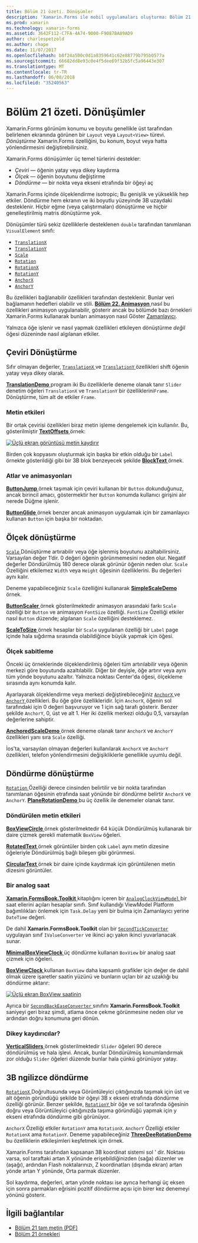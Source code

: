 ```yaml
---
title: Bölüm 21 özeti. Dönüşümler
description: 'Xamarin.Forms ile mobil uygulamaları oluşturma: Bölüm 21 özeti. Dönüşümler'
ms.prod: xamarin
ms.technology: xamarin-forms
ms.assetid: 3642F112-C7FA-4A74-9000-F9087BA89AD9
author: charlespetzold
ms.author: chape
ms.date: 11/07/2017
ms.openlocfilehash: b8f24a500c0d1a8359641c62e88779b795b0577a
ms.sourcegitcommit: 66682dd8e93c0e4f5dee69f32b5fc5a96443e307
ms.translationtype: MT
ms.contentlocale: tr-TR
ms.lasthandoff: 06/08/2018
ms.locfileid: "35240563"
---
```

# <a name="summary-of-chapter-21-transforms"></a>Bölüm 21 özeti. Dönüşümler

Xamarin.Forms görünüm konumu ve boyutu genellikle üst tarafından belirlenen ekranında görünen bir `Layout` veya `Layout<View>` türevi. *Dönüştürme* Xamarin.Forms özelliğini, bu konum, boyut veya hatta yönlendirmesini değiştirebilirsiniz.

Xamarin.Forms dönüşümler üç temel türlerini destekler:

- *Çeviri* &mdash; öğenin yatay veya dikey kaydırma
- *Ölçek* &mdash; öğenin boyutunu değiştirme
- *Döndürme* &mdash; bir nokta veya ekseni etrafında bir öğeyi aç

Xamarin.Forms içinde ölçeklendirme isotropic; Bu genişlik ve yükseklik hep etkiler. Döndürme hem ekranın ve iki boyutlu yüzeyinde 3B uzaydaki desteklenir. Hiçbir eğme (veya çalıştırmaları) dönüştürme ve hiçbir genelleştirilmiş matris dönüştürme yok.

Dönüşümler türü sekiz özelliklerle desteklenen `double` tarafından tanımlanan `VisualElement` sınıfı:

- [`TranslationX`](https://developer.xamarin.com/api/property/Xamarin.Forms.VisualElement.TranslationX/)
- [`TranslationY`](https://developer.xamarin.com/api/property/Xamarin.Forms.VisualElement.TranslationY/)
- [`Scale`](https://developer.xamarin.com/api/property/Xamarin.Forms.VisualElement.Scale/)
- [`Rotation`](https://developer.xamarin.com/api/property/Xamarin.Forms.VisualElement.Rotation/)
- [`RotationX`](https://developer.xamarin.com/api/property/Xamarin.Forms.VisualElement.RotationX/)
- [`RotationY`](https://developer.xamarin.com/api/property/Xamarin.Forms.VisualElement.RotationY/)
- [`AnchorX`](https://developer.xamarin.com/api/property/Xamarin.Forms.VisualElement.AnchorX/)
- [`AnchorY`](https://developer.xamarin.com/api/property/Xamarin.Forms.VisualElement.AnchorY/)

Bu özellikleri bağlanabilir özellikleri tarafından desteklenir. Bunlar veri bağlamanın hedefleri olabilir ve stili. [**Bölüm 22. Animasyon** ](~/xamarin-forms/creating-mobile-apps-xamarin-forms/summaries/chapter22.md) nasıl bu özellikleri animasyon uygulanabilir, gösterir ancak bu bölümde bazı örnekleri Xamarin.Forms kullanarak bunları animasyon nasıl Göster [Zamanlayıcı](~/xamarin-forms/platform/device.md#Device_StartTimer).

Yalnızca öğe işlenir ve nasıl yapmak özellikleri etkileyen dönüştürme *değil* öğesi düzeninde nasıl algılanan etkiler.

## <a name="the-translation-transform"></a>Çeviri Dönüştürme

Sıfır olmayan değerler, [ `TranslationX` ](https://developer.xamarin.com/api/property/Xamarin.Forms.VisualElement.TranslationX/) ve [ `TranslationY` ](https://developer.xamarin.com/api/property/Xamarin.Forms.VisualElement.TranslationY/) özellikleri shift öğenin yatay veya dikey olarak.

[ **TranslationDemo** ](https://github.com/xamarin/xamarin-forms-book-samples/tree/master/Chapter21/TranslationDemo) program iki Bu özelliklerle deneme olanak tanır `Slider` denetim öğeleri `TranslationX` ve `TranslationY` bir özelliklerini`Frame`. Dönüştürme, tüm alt de etkiler `Frame`.

### <a name="text-effects"></a>Metin etkileri

Bir ortak çevirisi özellikleri biraz metin işleme dengelemek için kullanılır. Bu, gösterilmiştir [ **TextOffsets** ](https://github.com/xamarin/xamarin-forms-book-samples/tree/master/Chapter21/TextOffsets) örnek:

[![Üçlü ekran görüntüsü metin kaydırır](images/ch21fg03-small.png "metin kaydırır")](images/ch21fg03-large.png#lightbox "metin kaydırır")

Birden çok kopyasını oluşturmak için başka bir etkin olduğu bir `Label` örnekte gösterildiği gibi bir 3B blok benzeyecek şekilde [ **BlockText** ](https://github.com/xamarin/xamarin-forms-book-samples/tree/master/Chapter21/BlockText) örnek.

### <a name="jumps-and-animations"></a>Atlar ve animasyonları

[ **ButtonJump** ](https://github.com/xamarin/xamarin-forms-book-samples/tree/master/Chapter21/ButtonJump) örnek taşımak için çeviri kullanan bir `Button` dokunduğunuz, ancak birincil amacı, göstermektir her `Button` konumda kullanıcı girişini alır nerede Düğme işlenir.

[ **ButtonGlide** ](https://github.com/xamarin/xamarin-forms-book-samples/tree/master/Chapter21/ButtonGlide) örnek benzer ancak animasyon uygulamak için bir zamanlayıcı kullanan `Button` için başka bir noktadan.

## <a name="the-scale-transform"></a>Ölçek dönüştürme

[ `Scale` ](https://developer.xamarin.com/api/property/Xamarin.Forms.VisualElement.Scale/) Dönüştürme artırabilir veya öğe işlenmiş boyutunu azaltabilirsiniz. Varsayılan değer 1’dir. 0 değeri öğenin görünmemesini neden olur. Negatif değerler Döndürülmüş 180 derece olarak görünür öğenin neden olur. `Scale` Özelliğini etkilemez `Width` veya `Height` öğesinin özelliklerini. Bu değerleri aynı kalır.

Deneme yapabileceğiniz `Scale` özelliğini kullanarak [ **SimpleScaleDemo** ](https://github.com/xamarin/xamarin-forms-book-samples/tree/master/Chapter21/SimpleScaleDemo) örnek.

[ **ButtonScaler** ](https://github.com/xamarin/xamarin-forms-book-samples/tree/master/Chapter21/ButtonScaler) örnek gösterilmektedir animasyon arasındaki farkı `Scale` özelliği bir `Button` ve animasyon `FontSize` özelliği. `FontSize` Özelliği etkiler nasıl `Button` düzende; algılanan `Scale` özelliğini desteklemez.

[ **ScaleToSize** ](https://github.com/xamarin/xamarin-forms-book-samples/tree/master/Chapter21/ScaleToSize) örnek hesaplar bir `Scale` uygulanan özelliği bir `Label` page içinde hala sığdırma sırasında olabildiğince büyük yapmak için öğesi.

### <a name="anchoring-the-scale"></a>Ölçek sabitleme

Önceki üç örneklerinde ölçeklendirilmiş öğeleri tüm artırılabilir veya öğenin merkezi göre boyutunda azaltılabilir. Diğer bir deyişle, öğe artırır veya aynı tüm yönde boyutunu azaltır. Yalnızca noktası Center'da öğesi, ölçekleme sırasında aynı konumda kalır.

Ayarlayarak ölçeklendirme veya merkezi değiştirebileceğiniz [ `AnchorX` ](https://developer.xamarin.com/api/property/Xamarin.Forms.VisualElement.AnchorX/) ve [ `AnchorY` ](https://developer.xamarin.com/api/property/Xamarin.Forms.VisualElement.AnchorY/) özellikleri. Bu öğe göre özellikleridir. İçin `AnchorX`, öğenin sol tarafındaki için 0 değeri başvuruyor ve 1 için sağ tarafı gösterir. Benzer şekilde `AnchorY`, 0, üst ve alt 1. Her iki özellik merkezi olduğu 0,5, varsayılan değerlerine sahiptir.

[ **AnchoredScaleDemo** ](https://github.com/xamarin/xamarin-forms-book-samples/tree/master/Chapter21/AnchoredScaleDemo) örnek deneme olanak tanır `AnchorX` ve `AnchorY` özellikleri yanı sıra `Scale` özelliği.

İos'ta, varsayılan olmayan değerleri kullanılarak `AnchorX` ve `AnchorY` özellikleri, telefon yönlendirmesini değişikliklerle genellikle uyumlu değil.

## <a name="the-rotation-transform"></a>Döndürme dönüştürme

[ `Rotation` ](https://developer.xamarin.com/api/property/Xamarin.Forms.VisualElement.Rotation/) Özelliği derece cinsinden belirtilir ve bir nokta tarafından tanımlanan öğesinin etrafında saat yönünde bir döndürme belirtir `AnchorX` ve `AnchorY`. [ **PlaneRotationDemo** ](https://github.com/xamarin/xamarin-forms-book-samples/tree/master/Chapter21/PlaneRotationDemo) bu üç özellik ile denemeler olanak tanır.

### <a name="rotated-text-effects"></a>Döndürülen metin etkileri

[ **BoxViewCircle** ](https://github.com/xamarin/xamarin-forms-book-samples/tree/master/Chapter21/BoxViewCircle) örnek gösterilmektedir 64 küçük Döndürülmüş kullanarak bir daire çizmek gerekli matematik `BoxView` öğeleri.

[ **RotatedText** ](https://github.com/xamarin/xamarin-forms-book-samples/tree/master/Chapter21/RotatedText) örnek görüntüler birden çok `Label` aynı metin dizesine öğeleriyle Döndürülmüş bağlı bileşen gibi görünmesi.

[ **CircularText** ](https://github.com/xamarin/xamarin-forms-book-samples/tree/master/Chapter21/CircularText) örnek bir daire içinde kaydırmak için görüntülenen metin dizesini görüntüler.

### <a name="an-analog-clock"></a>Bir analog saat

[ **Xamarin.FormsBook.Toolkit** ](https://github.com/xamarin/xamarin-forms-book-samples/tree/master/Libraries/Xamarin.FormsBook.Toolkit) kitaplığını içeren bir [ `AnalogClockViewModel` ](https://github.com/xamarin/xamarin-forms-book-samples/blob/master/Libraries/Xamarin.FormsBook.Toolkit/Xamarin.FormsBook.Toolkit/AnalogClockViewModel.cs) bir saat ellerini açıları hesaplar sınıfı. Sınıf kullandığı ViewModel Platform bağımlılıkları önlemek için `Task.Delay` yeni bir bulma için Zamanlayıcı yerine `DateTime` değeri.

De dahil **Xamarin.FormsBook.Toolkit** olan bir [ `SecondTickConverter` ](https://github.com/xamarin/xamarin-forms-book-samples/blob/master/Libraries/Xamarin.FormsBook.Toolkit/Xamarin.FormsBook.Toolkit/SecondTickConverter.cs) uygulayan sınıf `IValueConverter` ve ikinci açı yakın ikinci yuvarlanacak sunar.

[ **MinimalBoxViewClock** ](https://github.com/xamarin/xamarin-forms-book-samples/tree/master/Chapter21/MinimalBoxViewClock) üç döndürme kullanan `BoxView` bir analog saat çizmek için öğeleri.

[ **BoxViewClock** ](https://github.com/xamarin/xamarin-forms-book-samples/tree/master/Chapter21/BoxViewClock) kullanan `BoxView` daha kapsamlı grafikler için değer de dahil olmak üzere işaretler saatin yüzünü ve bunların uçları bir az uzaklığı bu döndürme aktarır:

[![Üçlü ekran BoxView saatinin](images/ch21fg17-small.png "Analog Saat yüzünü")](images/ch21fg17-large.png#lightbox "Analog Saat yüzü")

Ayrıca bir [ `SecondBackEaseConverter` ](https://github.com/xamarin/xamarin-forms-book-samples/blob/master/Libraries/Xamarin.FormsBook.Toolkit/Xamarin.FormsBook.Toolkit/SecondBackEaseConverter.cs) sınıfını **Xamarin.FormsBook.Toolkit** saniyeyi geri biraz şimdi, atlama önce çekme görünmesine neden olur ve ardından doğru konumuna geri dönün.

### <a name="vertical-sliders"></a>Dikey kaydırıcılar?

[ **VerticalSliders** ](https://github.com/xamarin/xamarin-forms-book-samples/tree/master/Chapter21/VerticalSliders) örnek gösterilmektedir `Slider` öğeleri 90 derece döndürülmüş ve hala işlevi. Ancak, bunlar Döndürülmüş konumlandırmak zor olduğu `Slider` öğeleri düzende bunlar hala çünkü görünüyor yatay.

## <a name="3d-ish-rotations"></a>3B ngilizce döndürme

[ `RotationX` ](https://developer.xamarin.com/api/property/Xamarin.Forms.VisualElement.RotationX/) Doğrultusunda veya Görüntüleyici çıktığınızda taşımak için üst ve alt öğenin göründüğü şekilde bir öğeyi 3B x ekseni etrafında döndürme özelliği görünür. Benzer şekilde, [ `RotationY` ](https://developer.xamarin.com/api/property/Xamarin.Forms.VisualElement.RotationY/) bir öğe ve sol tarafında öğesinin doğru veya Görüntüleyici çıktığınızda taşıma göründüğü yapmak için y ekseni etrafında döndürme gibi görünüyor.

`AnchorX` Özelliği etkiler `RotationY` ama `RotationX`. `AnchorY` Özelliği etkiler `RotationX` ama `RotationY`. Deneme yapabileceğiniz [ **ThreeDeeRotationDemo** ](https://github.com/xamarin/xamarin-forms-book-samples/tree/master/Chapter21/ThreeDeeRotationDemo) bu özelliklerin etkileşimleri keşfetmek için örnek.

Xamarin.Forms tarafından kapsanan 3B koordinat sistemi sol ' dir. Noktası varsa, sol taraftaki artan X yönünde erişebildiğinizden (sağa) düzenler ve (aşağı), ardından Flash noktalarınızı, Z koordinatları (dışında ekran) artan yönde artan Y yönünde, Orta parmak düzenler.

Sol kaydırma, değerleri, artan yönde noktası ise ayrıca herhangi üç eksen için sonra parmakları eğrisini pozitif döndürme açısı için birer kez denemeyi yönünü gösterir.



## <a name="related-links"></a>İlgili bağlantılar

- [Bölüm 21 tam metin (PDF)](https://download.xamarin.com/developer/xamarin-forms-book/XamarinFormsBook-Ch21-Apr2016.pdf)
- [Bölüm 21 örnekleri](https://github.com/xamarin/xamarin-forms-book-samples/tree/master/Chapter21)
